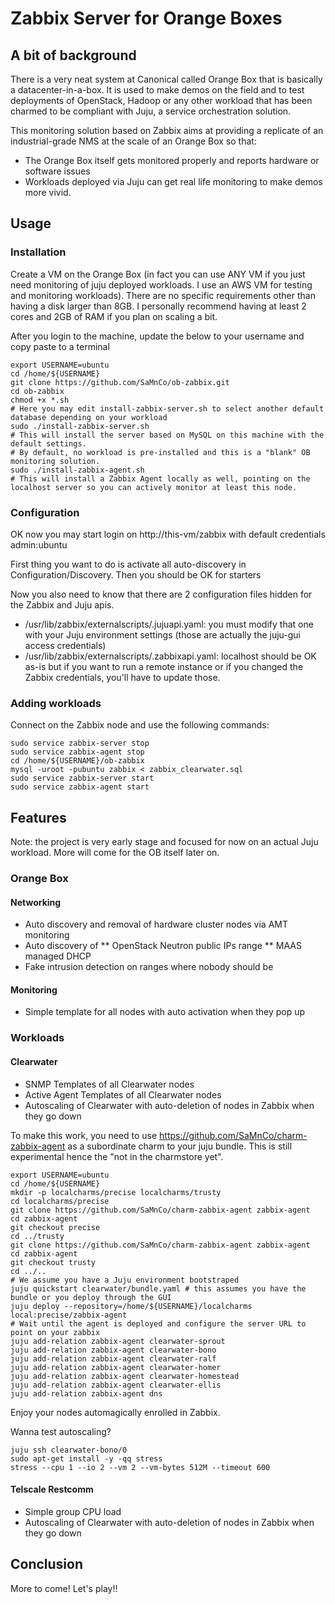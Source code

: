 # Zabbix Server for Orange Boxes

## A bit of background

There is a very neat system at Canonical called Orange Box that is basically a datacenter-in-a-box.
It is used to make demos on the field and to test deployments of OpenStack, Hadoop or any other workload that has been charmed to be compliant with Juju, a service orchestration solution. 

This monitoring solution based on Zabbix aims at providing a replicate of an industrial-grade NMS at the scale of an Orange Box so that: 

* The Orange Box itself gets monitored properly and reports hardware or software issues
* Workloads deployed via Juju can get real life monitoring to make demos more vivid. 

## Usage

### Installation 

Create a VM on the Orange Box (in fact you can use ANY VM if you just need monitoring of juju deployed workloads. I use an AWS VM for testing and monitoring workloads). There are no specific requirements other than having a disk larger than 8GB. I personally recommend having at least 2 cores and 2GB of RAM if you plan on scaling a bit. 

After you login to the machine, update the below to your username and copy paste to a terminal

    export USERNAME=ubuntu
    cd /home/${USERNAME}
    git clone https://github.com/SaMnCo/ob-zabbix.git
    cd ob-zabbix
    chmod +x *.sh
    # Here you may edit install-zabbix-server.sh to select another default database depending on your workload
    sudo ./install-zabbix-server.sh
    # This will install the server based on MySQL on this machine with the default settings. 
    # By default, no workload is pre-installed and this is a "blank" OB monitoring solution. 
    sudo ./install-zabbix-agent.sh
    # This will install a Zabbix Agent locally as well, pointing on the localhost server so you can actively monitor at least this node. 

### Configuration 

OK now you may start login on http://this-vm/zabbix with default credentials admin:ubuntu

First thing you want to do is activate all auto-discovery in Configuration/Discovery. Then you should be OK for starters

Now you also need to know that there are 2 configuration files hidden for the Zabbix and Juju apis. 

* /usr/lib/zabbix/externalscripts/.jujuapi.yaml: you must modify that one with your Juju environment settings (those are actually the juju-gui access credentials) 
* /usr/lib/zabbix/externalscripts/.zabbixapi.yaml: localhost should be OK as-is but if you want to run a remote instance or if you changed the Zabbix credentials, you'll have to update those. 

### Adding workloads

Connect on the Zabbix node and use the following commands: 

    sudo service zabbix-server stop
    sudo service zabbix-agent stop
    cd /home/${USERNAME}/ob-zabbix
    mysql -uroot -pubuntu zabbix < zabbix_clearwater.sql
    sudo service zabbix-server start
    sudo service zabbix-agent start
    
## Features

Note: the project is very early stage and focused for now on an actual Juju workload. More will come for the OB itself later on. 

### Orange Box

#### Networking

* Auto discovery and removal of hardware cluster nodes via AMT monitoring
* Auto discovery of
** OpenStack Neutron public IPs range
** MAAS managed DHCP
* Fake intrusion detection on ranges where nobody should be

#### Monitoring

* Simple template for all nodes with auto activation when they pop up

### Workloads

#### Clearwater

* SNMP Templates of all Clearwater nodes
* Active Agent Templates of all Clearwater nodes
* Autoscaling of Clearwater with auto-deletion of nodes in Zabbix when they go down

To make this work, you need to use https://github.com/SaMnCo/charm-zabbix-agent as a subordinate charm to your juju bundle. This is still experimental hence the "not in the charmstore yet". 

    export USERNAME=ubuntu
    cd /home/${USERNAME}
    mkdir -p localcharms/precise localcharms/trusty 
    cd localcharms/precise
    git clone https://github.com/SaMnCo/charm-zabbix-agent zabbix-agent
    cd zabbix-agent
    git checkout precise
    cd ../trusty
    git clone https://github.com/SaMnCo/charm-zabbix-agent zabbix-agent
    cd zabbix-agent
    git checkout trusty
    cd ../..
    # We assume you have a Juju environment bootstraped
    juju quickstart clearwater/bundle.yaml # this assumes you have the bundle or you deploy through the GUI
    juju deploy --repository=/home/${USERNAME}/localcharms local:precise/zabbix-agent 
    # Wait until the agent is deployed and configure the server URL to point on your zabbix
    juju add-relation zabbix-agent clearwater-sprout
    juju add-relation zabbix-agent clearwater-bono
    juju add-relation zabbix-agent clearwater-ralf
    juju add-relation zabbix-agent clearwater-homer
    juju add-relation zabbix-agent clearwater-homestead
    juju add-relation zabbix-agent clearwater-ellis
    juju add-relation zabbix-agent dns

Enjoy your nodes automagically enrolled in Zabbix. 

Wanna test autoscaling? 

    juju ssh clearwater-bono/0
    sudo apt-get install -y -qq stress
    stress --cpu 1 --io 2 --vm 2 --vm-bytes 512M --timeout 600

#### Telscale Restcomm

* Simple group CPU load 
* Autoscaling of Clearwater with auto-deletion of nodes in Zabbix when they go down

## Conclusion

More to come! Let's play!! 

